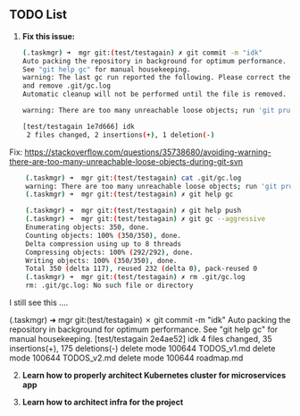 ## TODO List
1. **Fix this issue:**

    ```bash
    (.taskmgr) ➜  mgr git:(test/testagain) ✗ git commit -m "idk"
    Auto packing the repository in background for optimum performance.
    See "git help gc" for manual housekeeping.
    warning: The last gc run reported the following. Please correct the root cause
    and remove .git/gc.log
    Automatic cleanup will not be performed until the file is removed.

    warning: There are too many unreachable loose objects; run 'git prune' to remove them.

    [test/testagain 1e7d666] idk
     2 files changed, 2 insertions(+), 1 deletion(-)
    ```

Fix: https://stackoverflow.com/questions/35738680/avoiding-warning-there-are-too-many-unreachable-loose-objects-during-git-svn
``` bash
    (.taskmgr) ➜  mgr git:(test/testagain) cat .git/gc.log             
    warning: There are too many unreachable loose objects; run 'git prune' to remove them.
    (.taskmgr) ➜  mgr git:(test/testagain) ✗ git help gc

    (.taskmgr) ➜  mgr git:(test/testagain) ✗ git help push
    (.taskmgr) ➜  mgr git:(test/testagain) ✗ git gc --aggressive
    Enumerating objects: 350, done.
    Counting objects: 100% (350/350), done.
    Delta compression using up to 8 threads
    Compressing objects: 100% (292/292), done.
    Writing objects: 100% (350/350), done.
    Total 350 (delta 117), reused 232 (delta 0), pack-reused 0
    (.taskmgr) ➜  mgr git:(test/testagain) ✗ rm .git/gc.log
    rm: .git/gc.log: No such file or directory
```
I still see this ....

(.taskmgr) ➜  mgr git:(test/testagain) ✗ git commit -m "idk"
Auto packing the repository in background for optimum performance.
See "git help gc" for manual housekeeping.
[test/testagain 2e4ae52] idk
 4 files changed, 35 insertions(+), 175 deletions(-)
 delete mode 100644 TODOS_v1.md
 delete mode 100644 TODOS_v2.md
 delete mode 100644 roadmap.md


2. **Learn how to properly architect Kubernetes cluster for microservices app**

3. **Learn how to architect infra for the project**
